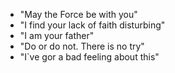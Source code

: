 - "May the Force be with you"
- "I find your lack of faith disturbing"
- "I am your father"
- "Do or do not. There is no try"
- "I`ve gor a bad feeling about this"
